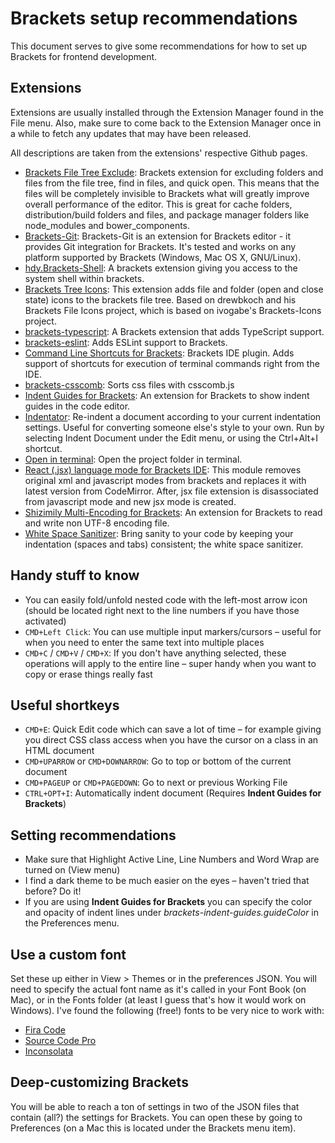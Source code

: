 # Brackets setup recommendations
This document serves to give some recommendations for how to set up Brackets for frontend development.

## Extensions
Extensions are usually installed through the Extension Manager found in the File menu. Also, make sure to come back to the Extension Manager once in a while to fetch any updates that may have been released.

All descriptions are taken from the extensions' respective Github pages.

- [Brackets File Tree Exclude](https://github.com/DimitrK/exclude-indexing-filetree): Brackets extension for excluding folders and files from the file tree, find in files, and quick open. This means that the files will be completely invisible to Brackets what will greatly improve overall performance of the editor. This is great for cache folders, distribution/build folders and files, and package manager folders like node_modules and bower_components.
- [Brackets-Git](https://github.com/zaggino/brackets-git): Brackets-Git is an extension for Brackets editor - it provides Git integration for Brackets. It's tested and works on any platform supported by Brackets (Windows, Mac OS X, GNU/Linux).
- [hdy.Brackets-Shell](https://github.com/johnhidey/hdy.brackets-shell/): A brackets extension giving you access to the system shell within brackets.
- [Brackets Tree Icons](https://github.com/mskocik/brackets-tree-icons): This extension adds file and folder (open and close state) icons to the brackets file tree. Based on drewbkoch and his Brackets File Icons project, which is based on ivogabe's Brackets-Icons project.
- [brackets-typescript](https://github.com/fdecampredon/brackets-typescript): A Brackets extension that adds TypeScript support.
- [brackets-eslint](https://github.com/fdecampredon/brackets-eslint): Adds ESLint support to Brackets.
- [Command Line Shortcuts for Brackets](https://github.com/antivanov/Brackets-Command-Line-Shortcuts): Brackets IDE plugin. Adds support of shortcuts for execution of terminal commands right from the IDE.
- [brackets-csscomb](https://github.com/i-akhmadullin/brackets-csscomb): Sorts css files with csscomb.js
- [Indent Guides for Brackets](https://github.com/lkcampbell/brackets-indent-guides): An extension for Brackets to show indent guides in the code editor.
- [Indentator](https://github.com/ahuth/brackets-indentator): Re-indent a document according to your current indentation settings. Useful for converting someone else's style to your own. Run by selecting Indent Document under the Edit menu, or using the Ctrl+Alt+I shortcut.
- [Open in terminal](https://github.com/ranjandatta/brackets-open-in-linux-terminal): Open the project folder in terminal.
- [React (.jsx) language mode for Brackets IDE](https://github.com/apla/brackets-jsx): This module removes original xml and javascript modes from brackets and replaces it with latest version from CodeMirror. After, jsx file extension is disassociated from javascript mode and new jsx mode is created.
- [Shizimily Multi-Encoding for Brackets](https://github.com/Hiromi-Ayase/brackets-shizimily-multiencoding): An extension for Brackets to read and write non UTF-8 encoding file.
- [White Space Sanitizer](https://github.com/MiguelCastillo/Brackets-wsSanitizer): Bring sanity to your code by keeping your indentation (spaces and tabs) consistent; the white space sanitizer.

## Handy stuff to know
- You can easily fold/unfold nested code with the left-most arrow icon (should be located right next to the line numbers if you have those activated)
- `CMD+Left Click`: You can use multiple input markers/cursors – useful for when you need to enter the same text into multiple places
- `CMD+C` / `CMD+V` / `CMD+X`: If you don't have anything selected, these operations will apply to the entire line – super handy when you want to copy or erase things really fast

## Useful shortkeys
- `CMD+E`: Quick Edit code which can save a lot of time – for example giving you direct CSS class access when you have the cursor on a class in an HTML document
- `CMD+UPARROW` or `CMD+DOWNARROW`: Go to top or bottom of the current document
- `CMD+PAGEUP` or `CMD+PAGEDOWN`: Go to next or previous Working File
- `CTRL+OPT+I`: Automatically indent document (Requires **Indent Guides for Brackets**)

## Setting recommendations
- Make sure that Highlight Active Line, Line Numbers and Word Wrap are turned on (View menu)
- I find a dark theme to be much easier on the eyes – haven't tried that before? Do it!
- If you are using **Indent Guides for Brackets** you can specify the color and opacity of indent lines under *brackets-indent-guides.guideColor* in the Preferences menu.

## Use a custom font
Set these up either in View > Themes or in the preferences JSON. You will need to specify the actual font name as it's called in your Font Book (on Mac), or in the Fonts folder (at least I guess that's how it would work on Windows). I've found the following (free!) fonts to be very nice to work with:
- [Fira Code](https://github.com/tonsky/FiraCode)
- [Source Code Pro](https://fonts.google.com/specimen/Source+Code+Pro)
- [Inconsolata](https://fonts.google.com/specimen/Inconsolata)

## Deep-customizing Brackets
You will be able to reach a ton of settings in two of the JSON files that contain (all?) the settings for Brackets. You can open these by going to Preferences (on a Mac this is located under the Brackets menu item).
